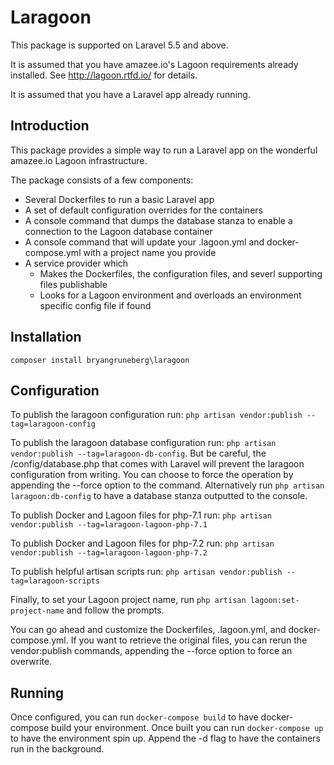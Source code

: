 # Laragoon

This package is supported on Laravel 5.5 and above.

It is assumed that you have amazee.io's Lagoon requirements already installed. See http://lagoon.rtfd.io/ for details.

It is assumed that you have a Laravel app already running. 

## Introduction
This package provides a simple way to run a Laravel app on the wonderful amazee.io Lagoon infrastructure.

The package consists of a few components:
 - Several Dockerfiles to run a basic Laravel app
 - A set of default configuration overrides for the containers
 - A console command that dumps the database stanza to enable a connection to the Lagoon database container
 - A console command that will update your .lagoon.yml and docker-compose.yml with a project name you provide
 - A service provider which 
   - Makes the Dockerfiles, the configuration files, and severl supporting files publishable
   - Looks for a Lagoon environment and overloads an environment specific config file if found 

## Installation

`composer install bryangruneberg\laragoon`

## Configuration

To publish the laragoon configuration run:
`php artisan vendor:publish --tag=laragoon-config`

To publish the laragoon database configuration run: 
`php artisan vendor:publish --tag=laragoon-db-config`. But be careful, the /config/database.php that comes with Laravel will prevent 
the laragoon configuration from writing. You can choose to force the operation by appending the --force option to the command.
Alternatively run `php artisan laragoon:db-config` to have a database stanza outputted to the console.

To publish Docker and Lagoon files for php-7.1 run: `php artisan vendor:publish --tag=laragoon-lagoon-php-7.1`

To publish Docker and Lagoon files for php-7.2 run: `php artisan vendor:publish --tag=laragoon-lagoon-php-7.2`

To publish helpful artisan scripts run: `php artisan vendor:publish --tag=laragoon-scripts`

Finally, to set your Lagoon project name, run `php artisan lagoon:set-project-name` and follow the prompts.

You can go ahead and customize the Dockerfiles, .lagoon.yml, and docker-compose.yml. If you want to retrieve the 
original files, you can rerun the vendor:publish commands, appending the --force option to force an overwrite. 

## Running

Once configured, you can run `docker-compose build` to have docker-compose build your environment. Once built you
can run `docker-compose up` to have the environment spin up. Append the -d flag to have the containers run in the 
background.


